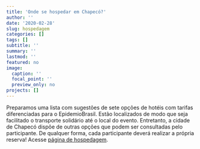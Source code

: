 ```yaml
---
title: 'Onde se hospedar em Chapecó?'
author: ''
date: '2020-02-28'
slug: hospedagem
categories: []
tags: []
subtitle: ''
summary: ''
lastmod: ''
featured: no
image:
  caption: ''
  focal_point: ''
  preview_only: no
projects: []
---
```

Preparamos uma lista com sugestões de sete opções de hotéis com tarifas diferenciadas para o EpidemioBrasil. Estão localizados de modo que seja facilitado o transporte solidário até o local do evento. Entretanto, a cidade de Chapecó dispõe de outras opções que podem ser consultadas pelo participante. De qualquer forma, cada participante deverá realizar a própria reserva!  Acesse  [página de hospedagem](/chapeco2020/hospedagem/).   <br><br>
<BR>

